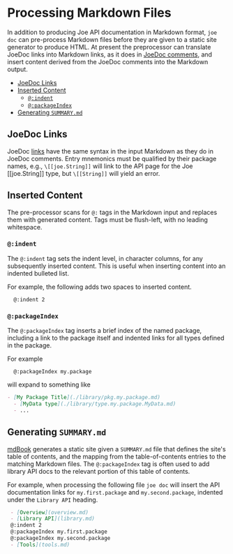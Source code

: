 # Processing Markdown Files

In addition to producing Joe API documentation in Markdown format, 
`joe doc` can pre-process Markdown files before they are given to a
static site generator to produce HTML.  At present the preprocessor can
translate JoeDoc links into Markdown links, as it does in 
[JoeDoc comments](doc_comments.md), and insert content derived from the 
JoeDoc comments into the Markdown output.

- [JoeDoc Links](#joedoc-links)
- [Inserted Content](#inserted-content)
  - [`@:indent`](#indent)
  - [`@:packageIndex`](#packageindex) 
- [Generating `SUMMARY.md`](#generating-summarymd)

## JoeDoc Links

JoeDoc [links](doc_comments.md#joedoc-links) have the same syntax in the
input Markdown as they do in JoeDoc comments. Entry mnemonics must be
qualified by their package names, e.g., `\[[joe.String]]` will link to the
API page for the Joe [[joe.String]] type, but `\[[String]]` will yield an error.

## Inserted Content

The pre-processor scans for `@:` tags in the Markdown input and replaces them
with generated content.  Tags must be flush-left, with no leading whitespace.

### `@:indent`

The `@:indent` tag sets the indent level, in character columns, for 
any subsequently inserted content.  This is useful when inserting content
into an indented bulleted list.

For example, the following adds two spaces to inserted content.

```
  @:indent 2
```

### `@:packageIndex`

The `@:packageIndex` tag inserts a brief index of the named package, including
a link to the package itself and indented links for all types defined in the
package.

For example

```
  @:packageIndex my.package
```

will expand to something like

```markdown
- [My Package Title](./library/pkg.my.package.md)
  - [MyData type](./library/type.my.package.MyData.md)
  - ...
```

## Generating `SUMMARY.md`

[mdBook](https://rust-lang.github.io/mdBook/) generates a static site given
a `SUMMARY.md` file that defines the site's table of contents, and the
mapping from the table-of-contents entries to the matching Markdown files.  The
`@:packageIndex` tag is often used to add library API docs to the relevant
portion of this table of contents.

For example, when processing the following file `joe doc` will insert the
API documentation links for `my.first.package` and `my.second.package`,
indented under the `Library API` heading.

```markdown
 - [Overview](overview.md)
 - [Library API](library.md)
 @:indent 2
 @:packageIndex my.first.package
 @:packageIndex my.second.package
 - [Tools](tools.md)
```


